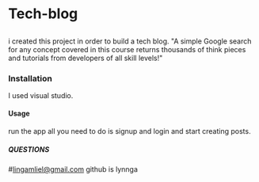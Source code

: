 # Tech-blog
##
i created this project in order to build a tech blog. "A simple Google search for any concept covered in this course returns thousands of think pieces and tutorials from developers of all skill levels!"

### Installation
I used visual studio.

#### Usage
 run the app all you need to do is signup and login and start creating posts. 

 ##### QUESTIONS
#lingamliel@gmail.com github is lynnga
